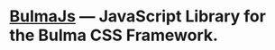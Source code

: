 [BulmaJs](https://github.com/dominicrico/bulmajs) — JavaScript Library for the Bulma CSS Framework. 
==================================================
